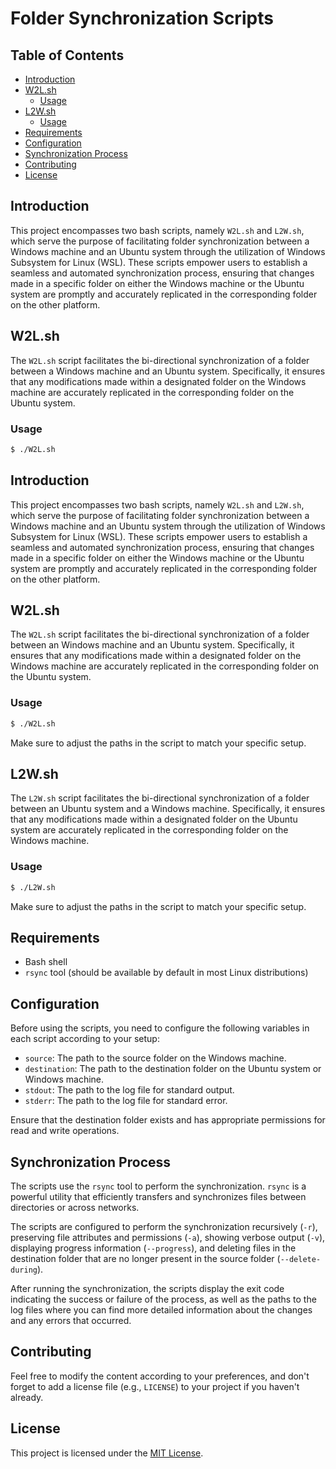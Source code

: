 # Folder Synchronization Scripts

## Table of Contents

- [Introduction](#introduction)
- [W2L.sh](#w2lsh)
  - [Usage](#usage)
- [L2W.sh](#l2wsh)
  - [Usage](#usage-1)
- [Requirements](#requirements)
- [Configuration](#configuration)
- [Synchronization Process](#synchronization-process)
- [Contributing](#contributing)
- [License](#license)

## Introduction

This project encompasses two bash scripts, namely `W2L.sh` and `L2W.sh`, which serve the purpose of facilitating folder synchronization between a Windows machine and an Ubuntu system through the utilization of Windows Subsystem for Linux (WSL). These scripts empower users to establish a seamless and automated synchronization process, ensuring that changes made in a specific folder on either the Windows machine or the Ubuntu system are promptly and accurately replicated in the corresponding folder on the other platform.

## W2L.sh

The `W2L.sh` script facilitates the bi-directional synchronization of a folder between a Windows machine and an Ubuntu system. Specifically, it ensures that any modifications made within a designated folder on the Windows machine are accurately replicated in the corresponding folder on the Ubuntu system.

### Usage

```bash
$ ./W2L.sh
```

## Introduction

This project encompasses two bash scripts, namely `W2L.sh` and `L2W.sh`, which serve the purpose of facilitating folder synchronization between a Windows machine and an Ubuntu system through the utilization of Windows Subsystem for Linux (WSL). These scripts empower users to establish a seamless and automated synchronization process, ensuring that changes made in a specific folder on either the Windows machine or the Ubuntu system are promptly and accurately replicated in the corresponding folder on the other platform.

## W2L.sh

The `W2L.sh` script facilitates the bi-directional synchronization of a folder between an Windows machine and an Ubuntu system. Specifically, it ensures that any modifications made within a designated folder on the Windows machine are accurately replicated in the corresponding folder on the Ubuntu system.

### Usage

```bash
$ ./W2L.sh
```

Make sure to adjust the paths in the script to match your specific setup.

## L2W.sh

The `L2W.sh` script facilitates the bi-directional synchronization of a folder between an Ubuntu system and a Windows machine. Specifically, it ensures that any modifications made within a designated folder on the Ubuntu system are accurately replicated in the corresponding folder on the Windows machine.

### Usage

```bash
$ ./L2W.sh
```

Make sure to adjust the paths in the script to match your specific setup.

## Requirements

- Bash shell
- `rsync` tool (should be available by default in most Linux distributions)

## Configuration

Before using the scripts, you need to configure the following variables in each script according to your setup:

- `source`: The path to the source folder on the Windows machine.
- `destination`: The path to the destination folder on the Ubuntu system or Windows machine.
- `stdout`: The path to the log file for standard output.
- `stderr`: The path to the log file for standard error.

Ensure that the destination folder exists and has appropriate permissions for read and write operations.

## Synchronization Process

The scripts use the `rsync` tool to perform the synchronization. `rsync` is a powerful utility that efficiently transfers and synchronizes files between directories or across networks.

The scripts are configured to perform the synchronization recursively (`-r`), preserving file attributes and permissions (`-a`), showing verbose output (`-v`), displaying progress information (`--progress`), and deleting files in the destination folder that are no longer present in the source folder (`--delete-during`).

After running the synchronization, the scripts display the exit code indicating the success or failure of the process, as well as the paths to the log files where you can find more detailed information about the changes and any errors that occurred.

## Contributing

Feel free to modify the content according to your preferences, and don't forget to add a license file (e.g., `LICENSE`) to your project if you haven't already.

## License

This project is licensed under the [MIT License](LICENSE).
